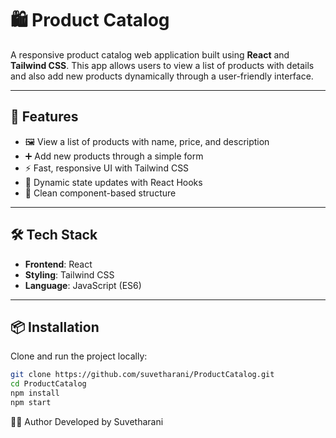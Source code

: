 # 🛍️ Product Catalog

A responsive product catalog web application built using **React** and **Tailwind CSS**. This app allows users to view a list of products with details and also add new products dynamically through a user-friendly interface.

---

## 🚀 Features

- 🖼️ View a list of products with name, price, and description
- ➕ Add new products through a simple form
- ⚡ Fast, responsive UI with Tailwind CSS
- 🔁 Dynamic state updates with React Hooks
- 🎯 Clean component-based structure

---

## 🛠️ Tech Stack

- **Frontend**: React
- **Styling**: Tailwind CSS
- **Language**: JavaScript (ES6)

---

## 📦 Installation

Clone and run the project locally:

```bash
git clone https://github.com/suvetharani/ProductCatalog.git
cd ProductCatalog
npm install
npm start
```

🙋‍♀️ Author
Developed by Suvetharani
